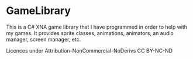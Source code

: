 # GameLibrary

This is a C# XNA game library that I have programmed in order to help with my games. It provides sprite classes, animations, animators, an audio manager, screen manager, etc.

Licences under Attribution-NonCommercial-NoDerivs CC BY-NC-ND
